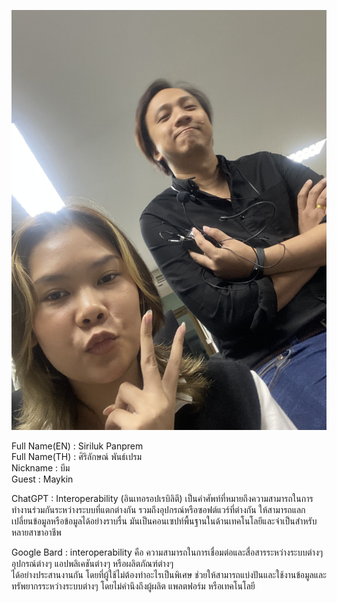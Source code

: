 ![alt text for screen readers](IMG_2821.jpg "Text to show on mouseover")

Full Name(EN) : Siriluk Panprem  
Full Name(TH) : ศิริลักษณ์ พันธ์เปรม  
Nickname : บีม  
Guest : Maykin  

ChatGPT : Interoperability (อินเทอรอปเรบิลิตี) เป็นคำศัพท์ที่หมายถึงความสามารถในการทำงานร่วมกันระหว่างระบบที่แตกต่างกัน 
รวมถึงอุปกรณ์หรือซอฟต์แวร์ที่ต่างกัน ให้สามารถแลกเปลี่ยนข้อมูลหรือข้อมูลได้อย่างราบรื่น มันเป็นคอนเซปท์พื้นฐานในด้านเทคโนโลยีและจำเป็นสำหรับหลายสาขาอาชีพ

Google Bard : interoperability คือ ความสามารถในการเชื่อมต่อและสื่อสารระหว่างระบบต่างๆ อุปกรณ์ต่างๆ แอปพลิเคชันต่างๆ หรือผลิตภัณฑ์ต่างๆ  
ได้อย่างประสานงานกัน โดยที่ผู้ใช้ไม่ต้องทำอะไรเป็นพิเศษ ช่วยให้สามารถแบ่งปันและใช้งานข้อมูลและทรัพยากรระหว่างระบบต่างๆ โดยไม่คำนึงถึงผู้ผลิต แพลตฟอร์ม หรือเทคโนโลยี
